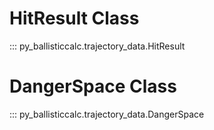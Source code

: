 # HitResult Class
::: py_ballisticcalc.trajectory_data.HitResult

# DangerSpace Class
::: py_ballisticcalc.trajectory_data.DangerSpace

